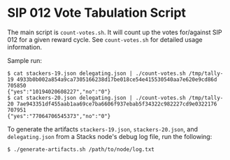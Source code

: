 # SIP 012 Vote Tabulation Script

The main script is `count-votes.sh`.  It will count up the votes for/against SIP 012 for a given reward cycle.  See `count-votes.sh` for detailed usage information.

Sample run:

```
$ cat stackers-19.json delegating.json | ./count-votes.sh /tmp/tally-19 4933b0b002a854a9ca7305166238d17be018ce54e415530540aa7e620e9cd86d 705850
{"yes":"10194020608227","no":"0"}
$ cat stackers-20.json delegating.json | ./count-votes.sh /tmp/tally-20 7ae943351df455aab1aa69ce7ba6606f937ebab5f34322c982227cd9e0322176 707951
{"yes":"77064706545373","no":"0"}
```

To generate the artifacts `stackers-19.json`, `stackers-20.json`, and `delegating.json` from a Stacks node's debug log file, run the following:

```
$ ./generate-artifacts.sh /path/to/node/log.txt
```
